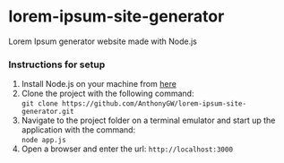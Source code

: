 # lorem-ipsum-site-generator
Lorem Ipsum generator website made with Node.js

### Instructions for setup
1. Install Node.js on your machine from [here](https://nodejs.org/en/download/)
2. Clone the project with the following command: \
`git clone https://github.com/AnthonyGW/lorem-ipsum-site-generator.git`
3. Navigate to the project folder on a terminal emulator and start up the application with the command: \
`node app.js`
4. Open a browser and enter the url: `http://localhost:3000`
